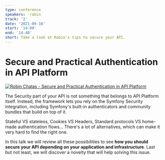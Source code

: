 ```yaml
---
type: conference
speakers: -robin
track: '2'
date: '2021-09-10'
start: '14:00'
end: '14:40'
short: Take a look at Robin's tips to secure your API.
---
```


# Secure and Practical Authentication in API Platform

[![Robin Chalas - Secure and Practical Authentication in API Platform](https://img.youtube.com/vi/iISeDdwN5lY/0.jpg)](https://www.youtube.com/watch?v=iISeDdwN5lY&list=PL3hoUDjLa7eSo7-CAyiirYfhJe4h_Wxs4&index=15)

The Security part of your API is not something that belongs to API Platform itself.
Instead, the framework lets you rely on the Symfony Security integration, including Symfony's built-in authenticators and community bundles that build on top of it.

Stateful VS stateless, Cookies VS Headers, Standard protocols VS home-made authentication flows...
There's a lot of alternatives, which can make it very hard to find the right one.

In this talk we will review all these possibilities to see **how you should secure your API depending on your application and infrastructure**. Last but not least, we will discover a novelty that will help solving this issue.


